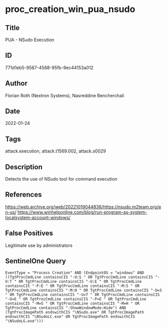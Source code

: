 # proc_creation_win_pua_nsudo

## Title
PUA - NSudo Execution

## ID
771d1eb5-9587-4568-95fb-9ec44153a012

## Author
Florian Roth (Nextron Systems), Nasreddine Bencherchali

## Date
2022-01-24

## Tags
attack.execution, attack.t1569.002, attack.s0029

## Description
Detects the use of NSudo tool for command execution

## References
https://web.archive.org/web/20221019044836/https://nsudo.m2team.org/en-us/
https://www.winhelponline.com/blog/run-program-as-system-localsystem-account-windows/

## False Positives
Legitimate use by administrators

## SentinelOne Query
```
EventType = "Process Creation" AND (EndpointOS = "windows" AND ((TgtProcCmdLine containsCIS "-U:S " OR TgtProcCmdLine containsCIS "-U:T " OR TgtProcCmdLine containsCIS "-U:E " OR TgtProcCmdLine containsCIS "-P:E " OR TgtProcCmdLine containsCIS "-M:S " OR TgtProcCmdLine containsCIS "-M:H " OR TgtProcCmdLine containsCIS "-U=S " OR TgtProcCmdLine containsCIS "-U=T " OR TgtProcCmdLine containsCIS "-U=E " OR TgtProcCmdLine containsCIS "-P=E " OR TgtProcCmdLine containsCIS "-M=S " OR TgtProcCmdLine containsCIS "-M=H " OR TgtProcCmdLine containsCIS "-ShowWindowMode:Hide") AND (TgtProcImagePath endswithCIS "\NSudo.exe" OR TgtProcImagePath endswithCIS "\NSudoLC.exe" OR TgtProcImagePath endswithCIS "\NSudoLG.exe")))

```